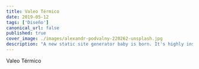 ```yaml
---
title: Valeo Térmico
date: 2019-05-12
tags: ['Diseño']
canonical_url: false
published: true
cover_image: ./images/alexandr-podvalny-220262-unsplash.jpg
description: "A new static site generator baby is born. It's highly inspired by Gatsby.js (React based) but built on top of Vue.js. We have been working on it for a year and will have a beta ready soon. You can expect this baby to grow up fast!"
---
```


Valeo Térmico
